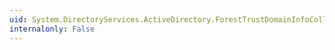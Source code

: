 ```yaml
---
uid: System.DirectoryServices.ActiveDirectory.ForestTrustDomainInfoCollection.Item(System.Int32)
internalonly: False
---
```

